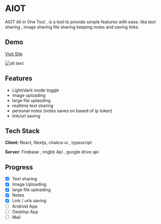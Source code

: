 
# AIOT

AIOT All in One Tool , is a tool to provide simple features with ease. like text sharing , image sharing file sharing keeping notes and saving links.




## Demo

 [Visit Site](https://aiot-ashy.vercel.app/)

![alt text](https://i.ibb.co/cc9fH9F/ded6435e54d5.gif)
## Features

- Light/dark mode toggle
- image uploading 
- large file uplaoding
- realtime text sharing 
- personal notes (notes saves on based of ip token)
- link/url saving

## Tech Stack

**Client:** React, Nextjs, chakra-ui , typescript

**Server:** Firebase , imgbb Api , google drive api


## Progress

- [x] Text sharing
- [x] Image Uploading
- [x] large file uploading
- [x] Notes
- [x] Link / urls saving
- [ ] Android App
- [ ] Desktop App
- [ ] Mail